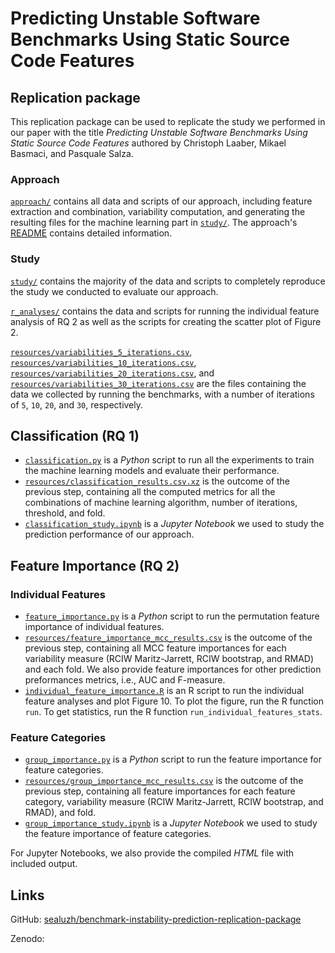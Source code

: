 # Predicting Unstable Software Benchmarks Using Static Source Code Features

## Replication package

This replication package can be used to replicate the study we performed
in our paper with the title *Predicting Unstable Software Benchmarks Using Static Source Code Features* authored by Christoph Laaber, Mikael Basmaci, and Pasquale Salza.


### Approach
[`approach/`](approach/) contains all data and scripts of our approach, including feature extraction and combination, variability computation, and generating the resulting files for the machine learning part in [`study/`](study/).
The approach's [README](approach/README.md) contains detailed information.


### Study

[`study/`](study/) contains the majority of the data and scripts to completely reproduce the study we conducted to evaluate our approach.

[`r_analyses/`](r_analyses/) contains the data and scripts for running the individual feature analysis of RQ 2 as well as the scripts for creating the scatter plot of Figure 2.

[`resources/variabilities_5_iterations.csv`](study/resources/variabilities_5_iterations.csv),
[`resources/variabilities_10_iterations.csv`](study/resources/variabilities_10_iterations.csv),
[`resources/variabilities_20_iterations.csv`](study/resources/variabilities_20_iterations.csv),
and
[`resources/variabilities_30_iterations.csv`](study/resources/variabilities_30_iterations.csv) are the files containing the data we collected by running the benchmarks, with a number of iterations of `5`, `10`, `20`, and `30`, respectively.

## Classification (RQ 1)
* [`classification.py`](study/classification.py) is a *Python* script to run all the experiments to train the machine learning models and evaluate their performance.
* [`resources/classification_results.csv.xz`](study/resources/classification_results.csv.xz) is the outcome of the previous step, containing all the computed metrics for all the combinations of machine learning algorithm, number of iterations, threshold, and fold.
* [`classification_study.ipynb`](study/classification_study.ipynb) is a *Jupyter Notebook* we used to study the prediction performance of our approach.

## Feature Importance (RQ 2)

### Individual Features
* [`feature_importance.py`](study/feature_importance.py) is a *Python* script to run the permutation feature importance of individual features.
* [`resources/feature_importance_mcc_results.csv`](study/resources/feature_importance_mcc_results.csv) is the outcome of the previous step, containing all MCC feature importances for each variability measure (RCIW Maritz-Jarrett, RCIW bootstrap, and RMAD) and each fold.
We also provide feature importances for other prediction preformances metrics, i.e., AUC and F-measure.
* [`individual_feature_importance.R`](r_analyses/individual_feature_importance.R) is an R script to run the individual feature analyses and plot Figure 10.
To plot the figure, run the R function `run`.
To get statistics, run the R function `run_individual_features_stats`.

### Feature Categories
* [`group_importance.py`](study/group_importance.py) is a *Python* script to run the feature importance for feature categories.
* [`resources/group_importance_mcc_results.csv`](study/resources/group_importance_mcc_results.csv) is the outcome of the previous step, containing all feature importances for each feature category, variability measure (RCIW Maritz-Jarrett, RCIW bootstrap, and RMAD), and fold.
* [`group_importance_study.ipynb`](study/group_importance_study.ipynb) is a *Jupyter Notebook* we used to study the feature importance of feature categories.

For Jupyter Notebooks, we also provide the compiled *HTML* file with included output.


## Links

GitHub: [sealuzh/benchmark-instability-prediction-replication-package](https://github.com/sealuzh/benchmark-instability-prediction-replication-package)

Zenodo: []()
